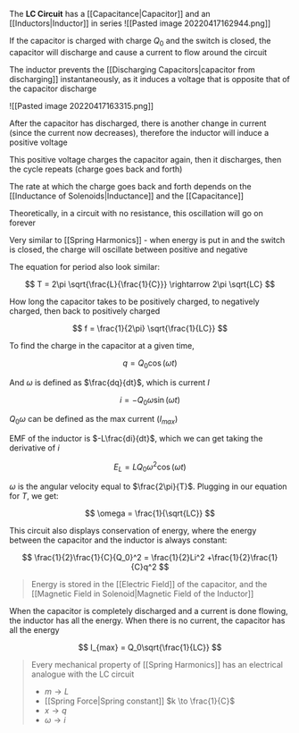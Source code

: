 The **LC Circuit** has a [[Capacitance|Capacitor]] and an [[Inductors|Inductor]] in series
![[Pasted image 20220417162944.png]]

If the capacitor is charged with charge $Q_0$ and the switch is closed, the capacitor will discharge and cause a current to flow around the circuit

The inductor prevents the [[Discharging Capacitors|capacitor from discharging]] instantaneously, as it induces a voltage that is opposite that of the capacitor discharge 

![[Pasted image 20220417163315.png]]

After the capacitor has discharged, there is another change in current (since the current now decreases), therefore the inductor will induce a positive voltage

This positive voltage charges the capacitor again, then it discharges, then the cycle repeats (charge goes back and forth)

The rate at which the charge goes back and forth depends on the [[Inductance of Solenoids|Inductance]] and the [[Capacitance]]

Theoretically, in a circuit with no resistance, this oscillation will go on forever

Very similar to [[Spring Harmonics]] - when energy is put in and the switch is closed, the charge will oscillate between positive and negative

The equation for period also look similar:

$$
T = 2\pi \sqrt{\frac{L}{\frac{1}{C}}} \rightarrow 2\pi \sqrt{LC}
$$

How long the capacitor takes to be positively charged, to negatively charged, then back to positively charged

$$
f = \frac{1}{2\pi} \sqrt{\frac{1}{LC}}
$$

To find the charge in the capacitor at a given time, 

$$
q = Q_0 \cos{(\omega t)}
$$

And $\omega$ is defined as $\frac{dq}{dt}$, which is current $I$

$$
i = -Q_0 \omega \sin{(\omega t)}
$$

$Q_0 \omega$ can be defined as the max current ($I_{max}$)

EMF of the inductor is  $-L\frac{di}{dt}$, which we can get taking the derivative of $i$

$$
E_L = LQ_0 \omega^2 \cos{(\omega t)}
$$

$\omega$ is the angular velocity equal to $\frac{2\pi}{T}$. Plugging in our equation for $T$, we get:

$$
\omega = \frac{1}{\sqrt{LC}}
$$

This circuit also displays conservation of energy, where the energy between the capacitor and the inductor is always constant:

$$
\frac{1}{2}\frac{1}{C}{Q_0}^2 = \frac{1}{2}Li^2 +\frac{1}{2}\frac{1}{C}q^2
$$

> Energy is stored in the [[Electric Field]] of the capacitor, and the [[Magnetic Field in Solenoid|Magnetic Field of the Inductor]]

When the capacitor is completely discharged and a current is done flowing, the inductor has all the energy. When there is no current, the capacitor has all the energy

$$
I_{max} = Q_0\sqrt{\frac{1}{LC}}
$$

> Every mechanical property of [[Spring Harmonics]] has an electrical analogue with the LC circuit
> - $m \to L$
> - [[Spring Force|Spring constant]] $k \to \frac{1}{C}$
> - $x \to q$
> - $\omega \to i$
